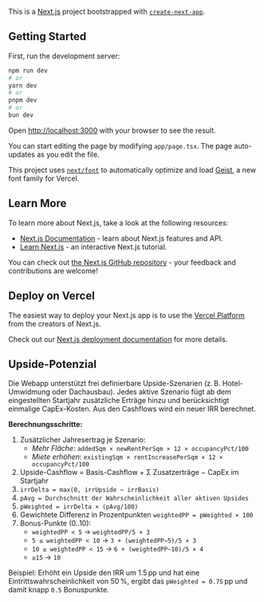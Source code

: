 This is a [Next.js](https://nextjs.org) project bootstrapped with [`create-next-app`](https://nextjs.org/docs/app/api-reference/cli/create-next-app).

## Getting Started

First, run the development server:

```bash
npm run dev
# or
yarn dev
# or
pnpm dev
# or
bun dev
```

Open [http://localhost:3000](http://localhost:3000) with your browser to see the result.

You can start editing the page by modifying `app/page.tsx`. The page auto-updates as you edit the file.

This project uses [`next/font`](https://nextjs.org/docs/app/building-your-application/optimizing/fonts) to automatically optimize and load [Geist](https://vercel.com/font), a new font family for Vercel.

## Learn More

To learn more about Next.js, take a look at the following resources:

- [Next.js Documentation](https://nextjs.org/docs) - learn about Next.js features and API.
- [Learn Next.js](https://nextjs.org/learn) - an interactive Next.js tutorial.

You can check out [the Next.js GitHub repository](https://github.com/vercel/next.js) - your feedback and contributions are welcome!

## Deploy on Vercel

The easiest way to deploy your Next.js app is to use the [Vercel Platform](https://vercel.com/new?utm_medium=default-template&filter=next.js&utm_source=create-next-app&utm_campaign=create-next-app-readme) from the creators of Next.js.

Check out our [Next.js deployment documentation](https://nextjs.org/docs/app/building-your-application/deploying) for more details.

## Upside-Potenzial

Die Webapp unterstützt frei definierbare Upside-Szenarien (z. B. Hotel-Umwidmung oder Dachausbau). Jedes aktive Szenario fügt ab dem eingestellten Startjahr zusätzliche Erträge hinzu und berücksichtigt einmalige CapEx-Kosten. Aus den Cashflows wird ein neuer IRR berechnet.

**Berechnungsschritte:**

1. Zusätzlicher Jahresertrag je Szenario:
   - *Mehr Fläche*: `addedSqm × newRentPerSqm × 12 × occupancyPct/100`
   - *Miete erhöhen*: `existingSqm × rentIncreasePerSqm × 12 × occupancyPct/100`
2. Upside-Cashflow = Basis-Cashflow + Σ Zusatzerträge − CapEx im Startjahr
3. `irrDelta = max(0, irrUpside − irrBasis)`
4. `pAvg = Durchschnitt der Wahrscheinlichkeit aller aktiven Upsides`
5. `pWeighted = irrDelta × (pAvg/100)`
6. Gewichtete Differenz in Prozentpunkten `weightedPP = pWeighted × 100`
7. Bonus-Punkte (0..10):
   - `weightedPP < 5` → `weightedPP/5 × 3`
   - `5 ≤ weightedPP < 10` → `3 + (weightedPP−5)/5 × 3`
   - `10 ≤ weightedPP < 15` → `6 + (weightedPP−10)/5 × 4`
   - `≥15` → `10`

Beispiel: Erhöht ein Upside den IRR um 1.5 pp und hat eine Eintrittswahrscheinlichkeit von 50 %, ergibt das `pWeighted = 0.75` pp und damit knapp `0.5` Bonuspunkte.
